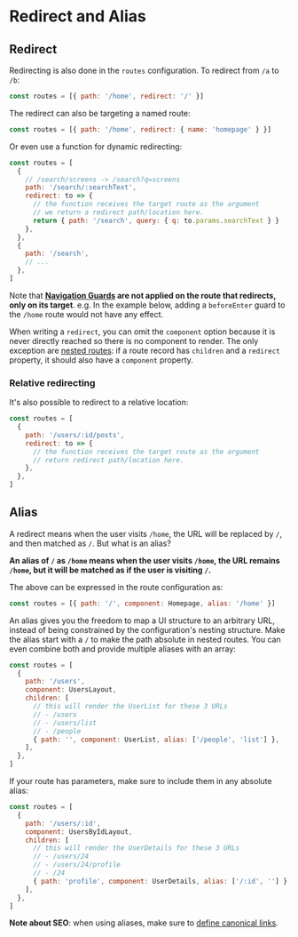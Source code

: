 # Redirect and Alias

## Redirect

Redirecting is also done in the `routes` configuration. To redirect from `/a` to `/b`:

```js
const routes = [{ path: '/home', redirect: '/' }]
```

The redirect can also be targeting a named route:

```js
const routes = [{ path: '/home', redirect: { name: 'homepage' } }]
```

Or even use a function for dynamic redirecting:

```js
const routes = [
  {
    // /search/screens -> /search?q=screens
    path: '/search/:searchText',
    redirect: to => {
      // the function receives the target route as the argument
      // we return a redirect path/location here.
      return { path: '/search', query: { q: to.params.searchText } }
    },
  },
  {
    path: '/search',
    // ...
  },
]
```

Note that **[Navigation Guards](../advanced/navigation-guards.md) are not applied on the route that redirects, only on its target**. e.g. In the example below, adding a `beforeEnter` guard to the `/home` route would not have any effect.

When writing a `redirect`, you can omit the `component` option because it is never directly reached so there is no component to render. The only exception are [nested routes](./nested-routes.md): if a route record has `children` and a `redirect` property, it should also have a `component` property.

### Relative redirecting

It's also possible to redirect to a relative location:

```js
const routes = [
  {
    path: '/users/:id/posts',
    redirect: to => {
      // the function receives the target route as the argument
      // return redirect path/location here.
    },
  },
]
```

## Alias

A redirect means when the user visits `/home`, the URL will be replaced by `/`, and then matched as `/`. But what is an alias?

**An alias of `/` as `/home` means when the user visits `/home`, the URL remains `/home`, but it will be matched as if the user is visiting `/`.**

The above can be expressed in the route configuration as:

```js
const routes = [{ path: '/', component: Homepage, alias: '/home' }]
```

An alias gives you the freedom to map a UI structure to an arbitrary URL, instead of being constrained by the configuration's nesting structure. Make the alias start with a `/` to make the path absolute in nested routes. You can even combine both and provide multiple aliases with an array:

```js
const routes = [
  {
    path: '/users',
    component: UsersLayout,
    children: [
      // this will render the UserList for these 3 URLs
      // - /users
      // - /users/list
      // - /people
      { path: '', component: UserList, alias: ['/people', 'list'] },
    ],
  },
]
```

If your route has parameters, make sure to include them in any absolute alias:

```js
const routes = [
  {
    path: '/users/:id',
    component: UsersByIdLayout,
    children: [
      // this will render the UserDetails for these 3 URLs
      // - /users/24
      // - /users/24/profile
      // - /24
      { path: 'profile', component: UserDetails, alias: ['/:id', ''] },
    ],
  },
]
```

**Note about SEO**: when using aliases, make sure to [define canonical links](https://support.google.com/webmasters/answer/139066?hl=en).
